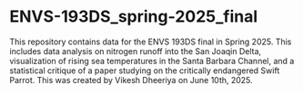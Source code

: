 # ENVS-193DS_spring-2025_final
This repository contains data for the ENVS 193DS final in Spring 2025.
This includes data analysis on nitrogen runoff into the San Joaqin Delta, visualization of rising sea temperatures in the Santa Barbara Channel, and a statistical critique of a paper studying on the critically endangered Swift Parrot. This was created by Vikesh Dheeriya on June 10th, 2025. 

